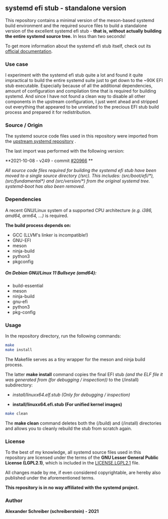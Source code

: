 ## systemd efi stub - standalone version

This repository contains a minimal version of the meson-based systemd build environment and the required source files to build a standalone version of the excellent systemd efi stub - **that is, without actually building the entire systemd source tree.** In less than two seconds!



To get more information about the systemd efi stub itself, check out its [official documentation](https://www.freedesktop.org/software/systemd/man/systemd-stub.html).



### Use case

I experiment with the systemd efi stub quite a lot and found it quite impractical to build the entire systemd suite just to get down to the ~90K EFI stub executable. Especially because of all the additional dependencies, amount of configuration and compilation time that is required for building systemd. And since I have not found a clean way to disable all other components in the upstream configuration, I just went ahead and stripped out everything that appeared to be unrelated to the precious EFI stub build process and prepared it for redistribution.



### Source / Origin

The systemd source code files used in this repository were imported from the [upstream systemd repository](https://github.com/systemd/systemd) .

The last import was performed with the following version:

**2021-10-08 - v249 - commit [#20966](https://github.com/systemd/systemd/pull/20966) **



*All source code files required for building the systemd efi stub have been moved to a single source directory (/src). This includes: (src/boot/efi/\*), (src/fundamental\*) and (src/version/\*) from the original systemd tree. systemd-boot has also been removed.*



### Dependencies

A recent GNU/Linux system of a supported CPU architecture *(e.g. i386, amd64, arm64, ...)* is required.

**The build process depends on:**

- GCC (LLVM's linker is incompatible!)
- GNU-EFI
- meson
- ninja-build
- python3
- pkgconfig

##### On Debian GNU/Linux 11 Bullseye (amd64):

- build-essential
- meson
- ninja-build
- gnu-efi
- python3
- pkg-config



### Usage

In the repository directory, run the following commands:

```sh
make
make install
```

The Makefile serves as a tiny wrapper for the meson and ninja build process.

The latter **make install** command copies the final EFI stub *(and the ELF file it was generated from (for debugging / inspection))* to the (/install) subdirectory:

- *install/linuxx64.elf.stub (Only for debugging / inspection)*

- **install/linuxx64.efi.stub (For unified kernel images)**



```sh
make clean
```

The **make clean** command deletes both the (/build) and (/install) directories and allows you to cleanly rebuild the stub from scratch again.



### License

To the best of my knowledge, all systemd source files used in this repository are licensed under the terms of the **GNU Lesser General Public License (LGPL2.1)**, which is included in the [LICENSE.LGPL2.1](LICENSE.LGPL2.1) file.

All changes made by me, if even considered copyrightable, are hereby also published under the aforementioned terms.

**This repository is in no way affiliated with the systemd project.**



### Author

**Alexander Schreiber (schreiberstein) - 2021**

